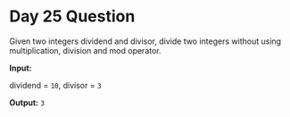 # Day 25 Question


Given two integers dividend and divisor, divide two integers without using multiplication, division and mod operator.

**Input:**

dividend = `10`,
divisor = `3`

**Output:** `3`
